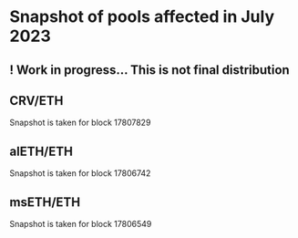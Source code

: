 # Snapshot of pools affected in July 2023

## ! Work in progress... This is not final distribution

## CRV/ETH

Snapshot is taken for block 17807829

## alETH/ETH

Snapshot is taken for block 17806742

## msETH/ETH

Snapshot is taken for block 17806549
